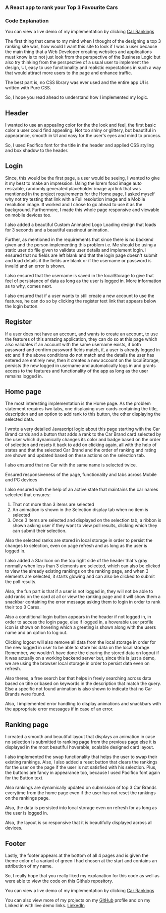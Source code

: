 ### A React app to rank your Top 3 Favourite Cars

### Code Explanation

You can view a live demo of my implementation by clicking [Car Rankings]() 

The first thing that came to my mind when I thought of the designing a top 3 ranking site was, how would I want this site to look if I was a user because the main thing that a Web Developer creating websites and applications must know is to not just look from the perspective of the Business Logic but also try thinking from the perspective of a usual user to implement the design, UI, easy to use functionality and realistic expectations in such a way that would attract more users to the page and enhance traffic.

The best part is, no CSS library was ever used and the entire app UI is written with Pure CSS.

So, I hope you read ahead to understand how I implemented my logic.

## Header

I wanted to use an appealing color for the the look and feel, the first basic color a user could find appealing. Not too shiny or glittery, but beautiful in appearance, smooth in UI and easy for the user's eyes and mind to process.

So, I used Pacifico font for the title in the header and applied CSS styling and box shadow to the header.

## Login

Since, this would be the first page, a user would be seeing, I wanted to give it my best to make an impression. Using the lorem food image auto resizable, randomly generated placeholder image api link that was mentioned in the project requirements for the Home page, I asked myself why not try testing that link with a Full resolution image and a Mobile resolution image. It worked and I chose to go ahead to use it as the background. Furthermore, I made this whole page responsive and viewable on mobile devices too.

I also added a beautiful Custom Animated Logo Loading design that loads for 3 seconds and a beautiful easeinout animation.

Further, as mentioned in the requirements that since there is no backend given and the person implementing this problem i.e. Me should be using a static user db file given to validate user details and implement login. I ensured that no fields are left blank and that the login page doesn't submit and load details if the fields are blank or if the username or password is invalid and an error is shown.

I also ensured that the username is saved in the localStorage to give that feel of persistance of data as long as the user is logged in. More information as to why, comes next.

I also ensured that if a user wants to still create a new account to use the features, he can do so by clicking the register text link that appears below the login button.

## Register

If a user does not have an account, and wants to create an account, to use the features of this amazing application, they can do so at this page which also validates if an account with the same username exists, if both password and confirm password fields match, if, a user is already logged in etc and if the above conditions do not match and the details the user has entered are entirely new, then it creates a new account on the localStorage, persists the new logged in username and automatically logs in and grants access to the features and functionality of the app as long as the user remains logged in.

## Home page

The most interesting implementation is the Home page. As the problem statement requires two tabs, one displaying user cards containing the title, description and an option to add rank to this button, the other displaying the selected data.

I wrote a very detailed Javascript logic about this page starting with the Car Brand cards and a button that adds a rank to the Car Brand card selected by the user which dynamically changes its color and badge based on the order of selection and resets it back to add on clicking again, all with the help of states and that the selected Car Brand and the order of ranking and rating are shown and updated based on these actions on the selection tab.

I also ensured that no Car with the same name is selected twice.

Ensured responsiveness of the page, functionality and tabs across Mobile and PC devices

I also ensured with the help of an active state that maintains the car names selected that ensures:

1. That not more than 3 items are selected
2. An animation is shown in the Selection display tab when no item is selected
3. Once 3 items are selected and displayed on the selection tab, a ribbon is shown asking user if they want to view poll results, clicking which they can submit their selection.

Also the selected ranks are stored in local storage in order to persist the changes to selection, even on page refresh and as long as the user is logged in.

I also added a Star Icon on the top right side of the header that's gray normally when less than 3 elements are selected, which can also be clicked to view the already existing rankings on the ranking page, and when 3 elements are selected, it starts glowing and can also be clicked to submit the poll results.

Also, the fun part is that if a user is not logged in, they will not be able to add ranks on the card at all or view the ranking page and it will show them a snackbar containing the error message asking them to login in order to rank their top 3 Cares.

Also a conditional login button appears in the header if not logged in, in order to access the login page, else if logged in, a hoverable user profile icon is shown on hovering which a greeting is shown along with the users name and an option to log out.

Clicking logout will also remove all data from the local storage in order for the new logged in user to be able to store his data on the local storage. Remember, we wouldn't have done the clearing the stored data on logout if it was actually on a working backend server but, since this is just a demo, we are using the browser local storage in order to persist data even on refresh.

Also theres, a free search bar that helps in freely searching across data based on title or based on keywords in the description that match the query. Else a specific not found animation is also shown to indicate that no Car Brands were found.

Also, I implemented error handling to display animations and snackbars with the appropriate error messages if in case of an error.

## Ranking page


I created a smooth and beautiful layout that displays an animation in case no selection is submitted to ranking page from the previous page else it is displayed in the most beautiful hoverable, scalable designed card layout.

I also implemented the swap functionality that helps the user to swap their existing rankings. Also, I also added a reset button that clears the rankings for the user on the page if the user is not satisfied with his selection. Plus, the buttons are fancy in appearance too, because I used Pacifico font again for the Button text.

Also rankings are dynamically updated on submission of top 3 Car Brands everytime from the home page even if the user has not reset the rankings on the rankings page.

Also, the data is persisted into local storage even on refresh for as long as the user is logged in.

Also, the layout is so responsive that it is beautifully displayed across all devices.

## Footer

Lastly, the footer appears at the bottom of all 4 pages and is given the theme color of a variant of green I had chosen at the start and contains an attribution of my name.

So, I really hope that you really liked my explanation for this code as well as were able to view the code on this Github repository.

You can view a live demo of my implementation by clicking [Car Rankings](/) 

You can also view more of my projects on my [GitHub](https://github.com/SyedFarajuddin/) profile and on my Linked in with live demo links.
[LinkedIn](https://www.linkedin.com/in/syedfarajuddin/)

